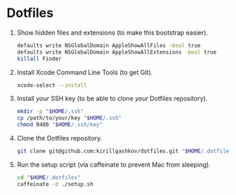 # Dotfiles

1. Show hidden files and extensions (to make this bootstrap easier).

    ```sh
    defaults write NSGlobalDomain AppleShowAllFiles -bool true
    defaults write NSGlobalDomain AppleShowAllExtensions -bool true
    killall Finder
    ```

2. Install Xcode Command Line Tools (to get Git).

    ```sh
    xcode-select --install
    ```

3. Install *your* SSH key (to be able to clone *your* Dotfiles repository).

    ```sh
    mkdir -p "$HOME/.ssh"
    cp /path/to/your/key "$HOME/.ssh"
    chmod 0400 "$HOME/.ssh/key"
    ```

4. Clone the Dotfiles repository.

    ```sh
    git clone git@github.com:kirillgashkov/dotfiles.git "$HOME/.dotfiles"
    ```

5. Run the setup script (via caffeinate to prevent Mac from sleeping).

    ```sh
    cd "$HOME/.dotfiles"
    caffeinate -d ./setup.sh
    ```
